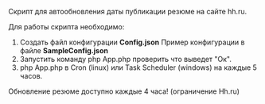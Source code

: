 Скрипт для автообновления даты публикации резюме на сайте hh.ru.

Для работы скрипта необходимо:
 1) Cоздать файл конфигурации  <strong>Config.json</strong> Пример  конфигурации в файле <strong>SampleConfig.json</strong>
 2) Запустить команду php App.php проверить что выведет "Ок".
 2) php App.php  в Cron (linux) или Task Scheduler (windows) на каждые 5 часов.
 
Обновление резюме доступно каждые 4 часа! (ограничение Hh.ru)
